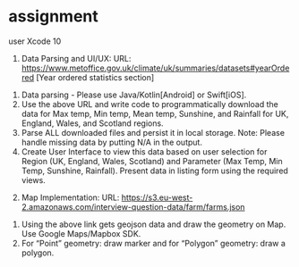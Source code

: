 # assignment
user Xcode 10
1. Data Parsing and UI/UX:
URL: https://www.metoffice.gov.uk/climate/uk/summaries/datasets#yearOrdered [Year ordered statistics section]
1) Data parsing - Please use Java/Kotlin[Android] or Swift[iOS].
2) Use the above URL and write code to programmatically download the data for Max
temp, Min temp, Mean temp, Sunshine, and Rainfall for UK, England, Wales, and
Scotland regions.
3) Parse ALL downloaded files and persist it in local storage. Note: Please handle
missing data by putting N/A in the output.
4) Create User Interface to view this data based on user selection for Region (UK,
England, Wales, Scotland) and Parameter (Max Temp, Min Temp, Sunshine, Rainfall). Present data in listing form using the required views.
2. Map Implementation:
URL: ​https://s3.eu-west-2.amazonaws.com/interview-question-data/farm/farms.json
1) Using the above link gets geojson data and draw the geometry on Map. Use Google Maps/Mapbox SDK.
2) For “Point” geometry: draw marker and for “Polygon” geometry: draw a polygon.
